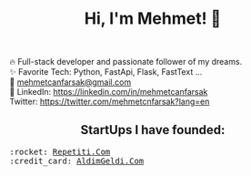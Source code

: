 
<h1 align="center"> Hi, I'm Mehmet! 👋 </h1><br>
<p align="center">

<samp align="center">

🔥 Full-stack developer and passionate follower of my dreams.  <br>
:sparkles: Favorite Tech: Python, FastApi, Flask, FastText ... <br>
:email:	mehmetcanfarsak@gmail.com <br>
:briefcase: LinkedIn: https://linkedin.com/in/mehmetcanfarsak <br>
Twitter: https://twitter.com/mehmetcnfarsak?lang=en
                

                
                
</samp>
</p>
<p align="center">
<h2 align="center">StartUps I have founded:</h2>  
<samp align="center">
:rocket: <a href="https://www.repetiti.com/">Repetiti.Com</a> <br>
:credit_card: <a href="https://www.aldimgeldi.com/">AldimGeldi.Com</a> <br>
    
</samp>
</p>
